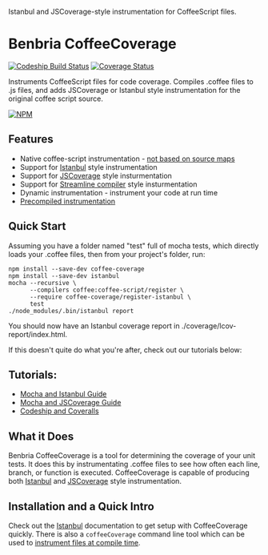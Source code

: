 Istanbul and JSCoverage-style instrumentation for CoffeeScript files.

Benbria CoffeeCoverage
======================

[![Codeship Build Status](https://codeship.com/projects/015eb880-d22c-0132-7a3a-16c1124d299d/status?branch=master)](https://www.codeship.io/projects/28495)
[![Coverage Status](https://coveralls.io/repos/benbria/coffee-coverage/badge.svg?branch=master)](https://coveralls.io/r/benbria/coffee-coverage?branch=master)

Instruments CoffeeScript files for code coverage.  Compiles .coffee files to .js files, and adds JSCoverage or Istanbul style instrumentation for the original coffee script source.

[![NPM](https://nodei.co/npm/coffee-coverage.png?downloads=true&downloadRank=true&stars=true)](https://npmjs.org/package/coffee-coverage)

Features
--------

* Native coffee-script instrumentation - [not based on source maps](./docs/comparison-to-ibrik.md)
* Support for [Istanbul](./docs/HOWTO-istanbul.md) style instrumentation
* Support for [JSCoverage](./docs/HOWTO-jscoverage.md) style insturmentation
* Support for [Streamline compiler](./docs/streamline.md) style insturmentation
* Dynamic instrumentation - instrument your code at run time
* [Precompiled instrumentation](./docs/cli.md)

Quick Start
-----------

Assuming you have a folder named "test" full of mocha tests, which directly loads your .coffee
files, then from your project's folder, run:

    npm install --save-dev coffee-coverage
    npm install --save-dev istanbul
    mocha --recursive \
          --compilers coffee:coffee-script/register \
          --require coffee-coverage/register-istanbul \
          test
    ./node_modules/.bin/istanbul report

You should now have an Istanbul coverage report in ./coverage/lcov-report/index.html.

If this doesn't quite do what you're after, check out our tutorials below:

Tutorials:
----------

* [Mocha and Istanbul Guide](./docs/HOWTO-istanbul.md)
* [Mocha and JSCoverage Guide](./docs/HOWTO-jscoverage.md)
* [Codeship and Coveralls](./docs/HOWTO-codeship-and-coveralls.md)

What it Does
------------

Benbria CoffeeCoverage is a tool for determining the coverage of your unit tests.  It does this
by instrumentating .coffee files to see how often each line, branch, or function is executed.
CoffeeCoverage is capable of producing both [Istanbul](./docs/HOWTO-istanbul.md) and
[JSCoverage](./docs/HOWTO-jscoverage.md) style instrumentation.

Installation and a Quick Intro
------------------------------

Check out the [Istanbul](./docs/HOWTO-istanbul.md) documentation to get setup with CoffeeCoverage
quickly.  There is also a `coffeeCoverage` command line tool which can be used to
[instrument files at compile time](./docs/cli.md).
